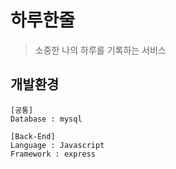 # 하루한줄
> 소중한 나의 하루를 기록하는 서비스

## 개발환경
```
[공통]
Database : mysql

[Back-End]
Language : Javascript
Framework : express
```
